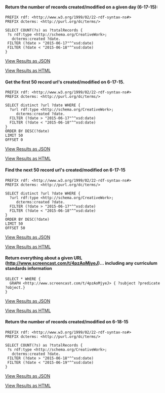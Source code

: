 

#### Return the number of records created/modified on a given day (6-17-15):
```` 
PREFIX rdf: <http://www.w3.org/1999/02/22-rdf-syntax-ns#>
PREFIX dcterms: <http://purl.org/dc/terms/>

SELECT COUNT(?s) as ?totalRecords {
 ?s rdf:type <http://schema.org/CreativeWork>;
   dcterms:created ?date.
 FILTER (?date > "2015-06-17"^^xsd:date)
 FILTER (?date < "2015-06-18"^^xsd:date)
}
````
[View Results as JSON](http://explore.dublincore.net/rdf/endpoint.php?query=PREFIX+rdf%3A+%3Chttp%3A%2F%2Fwww.w3.org%2F1999%2F02%2F22-rdf-syntax-ns%23%3E%0D%0APREFIX+dcterms%3A+%3Chttp%3A%2F%2Fpurl.org%2Fdc%2Fterms%2F%3E%0D%0A%0D%0ASELECT+COUNT%28%3Fs%29+as+%3FtotalRecords+%7B%0D%0A+%3Fs+rdf%3Atype+%3Chttp%3A%2F%2Fschema.org%2FCreativeWork%3E%3B%0D%0A+++dcterms%3Acreated+%3Fdate.%0D%0A+FILTER+%28%3Fdate+%3E+%222015-06-17%22%5E%5Exsd%3Adate%29%0D%0A+FILTER+%28%3Fdate+%3C+%222015-06-18%22%5E%5Exsd%3Adate%29%0D%0A%7D&output=json "Return the number of records created/modified on a given day - 6-17-15")

[View Results as HTML](http://explore.dublincore.net/rdf/endpoint.php?query=PREFIX+rdf%3A+%3Chttp%3A%2F%2Fwww.w3.org%2F1999%2F02%2F22-rdf-syntax-ns%23%3E%0D%0APREFIX+dcterms%3A+%3Chttp%3A%2F%2Fpurl.org%2Fdc%2Fterms%2F%3E%0D%0A%0D%0ASELECT+COUNT%28%3Fs%29+as+%3FtotalRecords+%7B%0D%0A+%3Fs+rdf%3Atype+%3Chttp%3A%2F%2Fschema.org%2FCreativeWork%3E%3B%0D%0A+++dcterms%3Acreated+%3Fdate.%0D%0A+FILTER+%28%3Fdate+%3E+%222015-06-17%22%5E%5Exsd%3Adate%29%0D%0A+FILTER+%28%3Fdate+%3C+%222015-06-18%22%5E%5Exsd%3Adate%29%0D%0A%7D&output=htmltab "Return the number of records created/modified on a given day - 6-17-15")

#### Get the first 50 record url's created/modified on 6-17-15.
````
PREFIX rdf: <http://www.w3.org/1999/02/22-rdf-syntax-ns#>
PREFIX dcterms: <http://purl.org/dc/terms/>

SELECT distinct ?url ?date WHERE {
  ?url rdf:type <http://schema.org/CreativeWork>;
     dcterms:created ?date.
  FILTER (?date > "2015-06-17"^^xsd:date)
  FILTER (?date < "2015-06-18"^^xsd:date)
}
ORDER BY DESC(?date)
LIMIT 50
OFFSET 0
````
[View Results as JSON](http://explore.dublincore.net/rdf/endpoint.php?query=PREFIX+rdf%3A+%3Chttp%3A%2F%2Fwww.w3.org%2F1999%2F02%2F22-rdf-syntax-ns%23%3E%0D%0APREFIX+dcterms%3A+%3Chttp%3A%2F%2Fpurl.org%2Fdc%2Fterms%2F%3E%0D%0A%0D%0ASELECT+distinct+%3Furl+%3Fdate+WHERE+%7B%0D%0A++%3Furl+rdf%3Atype+%3Chttp%3A%2F%2Fschema.org%2FCreativeWork%3E%3B%0D%0A+++++dcterms%3Acreated+%3Fdate.%0D%0A++FILTER+%28%3Fdate+%3E+%222015-06-17%22%5E%5Exsd%3Adate%29%0D%0A++FILTER+%28%3Fdate+%3C+%222015-06-18%22%5E%5Exsd%3Adate%29%0D%0A%7D%0D%0AORDER+BY+DESC%28%3Fdate%29%0D%0ALIMIT+50%0D%0AOFFSET+0&output=json "Get the first 50 record url's created/modified on 6-17-15")

[View Results as HTML](http://explore.dublincore.net/rdf/endpoint.php?query=PREFIX+rdf%3A+%3Chttp%3A%2F%2Fwww.w3.org%2F1999%2F02%2F22-rdf-syntax-ns%23%3E%0D%0APREFIX+dcterms%3A+%3Chttp%3A%2F%2Fpurl.org%2Fdc%2Fterms%2F%3E%0D%0A%0D%0ASELECT+distinct+%3Furl+%3Fdate+WHERE+%7B%0D%0A++%3Furl+rdf%3Atype+%3Chttp%3A%2F%2Fschema.org%2FCreativeWork%3E%3B%0D%0A+++++dcterms%3Acreated+%3Fdate.%0D%0A++FILTER+%28%3Fdate+%3E+%222015-06-17%22%5E%5Exsd%3Adate%29%0D%0A++FILTER+%28%3Fdate+%3C+%222015-06-18%22%5E%5Exsd%3Adate%29%0D%0A%7D%0D%0AORDER+BY+DESC%28%3Fdate%29%0D%0ALIMIT+50%0D%0AOFFSET+0&output=htmltab "Get the first 50 record url's created/modified on 6-17-15")

#### Find the next 50 record url's created/modified on 6-17-15
````
PREFIX rdf: <http://www.w3.org/1999/02/22-rdf-syntax-ns#>
PREFIX dcterms: <http://purl.org/dc/terms/>

SELECT distinct ?url ?date WHERE {
  ?url rdf:type <http://schema.org/CreativeWork>;
     dcterms:created ?date.
  FILTER (?date > "2015-06-17"^^xsd:date)
  FILTER (?date < "2015-06-18"^^xsd:date)
}
ORDER BY DESC(?date)
LIMIT 50
OFFSET 50
````
[View Results as JSON](http://explore.dublincore.net/rdf/endpoint.php?query=PREFIX+rdf%3A+%3Chttp%3A%2F%2Fwww.w3.org%2F1999%2F02%2F22-rdf-syntax-ns%23%3E%0D%0APREFIX+dcterms%3A+%3Chttp%3A%2F%2Fpurl.org%2Fdc%2Fterms%2F%3E%0D%0A%0D%0ASELECT+distinct+%3Furl+%3Fdate+WHERE+%7B%0D%0A++%3Furl+rdf%3Atype+%3Chttp%3A%2F%2Fschema.org%2FCreativeWork%3E%3B%0D%0A+++++dcterms%3Acreated+%3Fdate.%0D%0A++FILTER+%28%3Fdate+%3E+%222015-06-17%22%5E%5Exsd%3Adate%29%0D%0A++FILTER+%28%3Fdate+%3C+%222015-06-18%22%5E%5Exsd%3Adate%29%0D%0A%7D%0D%0AORDER+BY+DESC%28%3Fdate%29%0D%0ALIMIT+50%0D%0AOFFSET+50&output=json "Find the next 50 record url's created/modified on 6-17-1")

[View Results as HTML](http://explore.dublincore.net/rdf/endpoint.php?query=PREFIX+rdf%3A+%3Chttp%3A%2F%2Fwww.w3.org%2F1999%2F02%2F22-rdf-syntax-ns%23%3E%0D%0APREFIX+dcterms%3A+%3Chttp%3A%2F%2Fpurl.org%2Fdc%2Fterms%2F%3E%0D%0A%0D%0ASELECT+distinct+%3Furl+%3Fdate+WHERE+%7B%0D%0A++%3Furl+rdf%3Atype+%3Chttp%3A%2F%2Fschema.org%2FCreativeWork%3E%3B%0D%0A+++++dcterms%3Acreated+%3Fdate.%0D%0A++FILTER+%28%3Fdate+%3E+%222015-06-17%22%5E%5Exsd%3Adate%29%0D%0A++FILTER+%28%3Fdate+%3C+%222015-06-18%22%5E%5Exsd%3Adate%29%0D%0A%7D%0D%0AORDER+BY+DESC%28%3Fdate%29%0D%0ALIMIT+50%0D%0AOFFSET+50&output=htmltab "Find the next 50 record url's created/modified on 6-17-1")

#### Return everything about a given URL (http://www.screencast.com/t/4pzAoMjyeJ)... including any curriculum standards information
````
SELECT * WHERE {
  GRAPH <http://www.screencast.com/t/4pzAoMjyeJ> { ?subject ?predicate ?object.}
}
````
[View Results as JSON](http://explore.dublincore.net/rdf/endpoint.php?query=SELECT+*+WHERE+%7B%0D%0A++GRAPH+%3Chttp%3A%2F%2Fwww.screencast.com%2Ft%2F4pzAoMjyeJ%3E+%7B+%3Fsubject+%3Fpredicate+%3Fobject.%7D%0D%0A%7D&output=json "Return everything about a single record... including curriculum standards")

[View Results as HTML](http://explore.dublincore.net/rdf/endpoint.php?query=SELECT+*+WHERE+%7B%0D%0A++GRAPH+%3Chttp%3A%2F%2Fwww.screencast.com%2Ft%2F4pzAoMjyeJ%3E+%7B+%3Fsubject+%3Fpredicate+%3Fobject.%7D%0D%0A%7D&output=htmltab "Return everything about a single record... including curriculum standards")

#### Return the number of records created/modified on 6-18-15
````
PREFIX rdf: <http://www.w3.org/1999/02/22-rdf-syntax-ns#>
PREFIX dcterms: <http://purl.org/dc/terms/>

SELECT COUNT(?s) as ?totalRecords {
 ?s rdf:type <http://schema.org/CreativeWork>;
   dcterms:created ?date.
 FILTER (?date > "2015-06-18"^^xsd:date)
 FILTER (?date < "2015-06-19"^^xsd:date)
}
````
[View Results as JSON](http://explore.dublincore.net/rdf/endpoint.php?query=PREFIX+rdf%3A+%3Chttp%3A%2F%2Fwww.w3.org%2F1999%2F02%2F22-rdf-syntax-ns%23%3E%0D%0APREFIX+dcterms%3A+%3Chttp%3A%2F%2Fpurl.org%2Fdc%2Fterms%2F%3E%0D%0A%0D%0ASELECT+COUNT%28%3Fs%29+as+%3FtotalRecords+%7B%0D%0A+%3Fs+rdf%3Atype+%3Chttp%3A%2F%2Fschema.org%2FCreativeWork%3E%3B%0D%0A+++dcterms%3Acreated+%3Fdate.%0D%0A+FILTER+%28%3Fdate+%3E+%222015-06-18%22%5E%5Exsd%3Adate%29%0D%0A+FILTER+%28%3Fdate+%3C+%222015-06-19%22%5E%5Exsd%3Adate%29%0D%0A%7D&output=json "Return the number of records created/modified on 6-18-15")

[View Results as HTML](http://explore.dublincore.net/rdf/endpoint.php?query=PREFIX+rdf%3A+%3Chttp%3A%2F%2Fwww.w3.org%2F1999%2F02%2F22-rdf-syntax-ns%23%3E%0D%0APREFIX+dcterms%3A+%3Chttp%3A%2F%2Fpurl.org%2Fdc%2Fterms%2F%3E%0D%0A%0D%0ASELECT+COUNT%28%3Fs%29+as+%3FtotalRecords+%7B%0D%0A+%3Fs+rdf%3Atype+%3Chttp%3A%2F%2Fschema.org%2FCreativeWork%3E%3B%0D%0A+++dcterms%3Acreated+%3Fdate.%0D%0A+FILTER+%28%3Fdate+%3E+%222015-06-18%22%5E%5Exsd%3Adate%29%0D%0A+FILTER+%28%3Fdate+%3C+%222015-06-19%22%5E%5Exsd%3Adate%29%0D%0A%7D&output=htmltab "Return the number of records created/modified on 6-18-15")